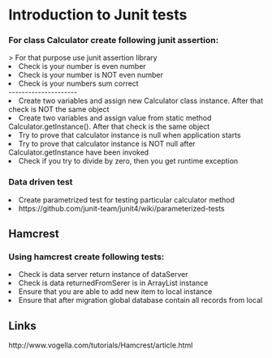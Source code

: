 <h1> Introduction to Junit tests </h1>


<h3>For class Calculator create following junit assertion:</h3>
 > For that purpose use junit assertion library
<li>Check is your number is even number</li>
<li>Check is your number is NOT even number</li>
<li>Check is your numbers sum correct</li>
---------------------
<li>Create two variables and assign new Calculator class instance. After that check is NOT the same object</li>
<li>Create two variables and assign value from static method Calculator.getInstance(). After that check is the same object</li>

<li>Try to prove that calculator instance is null when application starts</li>
<li>Try to prove that calculator instance is NOT null after Calculator.getInstance have been invoked</li>

<li>Check if you try to divide by zero, then you get runtime exception</li>

<h3>Data driven test</h3>
<li>Create parametrized test for testing particular calculator method
    <li>https://github.com/junit-team/junit4/wiki/parameterized-tests</li>
</li>


<h2>Hamcrest</h2>
<h3>Using hamcrest create following tests:</h3>
<li>Check is data server return instance of dataServer</li>
<li>Check is data returnedFromSerer is in ArrayList instance</li>
<li>Ensure that you are able to add new item to local instance</li>
<li>Ensure that after migration global database contain all records from local</li>

<h2>Links</h2>
http://www.vogella.com/tutorials/Hamcrest/article.html
